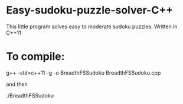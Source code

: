 # Easy-sudoku-puzzle-solver-C++
This little program solves easy to moderate sudoku puzzles. Written in C++11

# To compile:

g++ -std=c++11 -g -o BreadthFSSudoku BreadthFSSudoku.cpp

and then 

./BreadthFSSudoku
